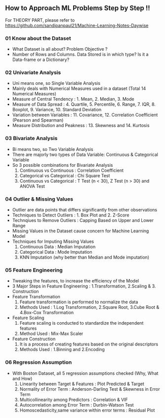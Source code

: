## How to Approach ML Problems Step by Step !! 

For THEORY PART, please refer to https://github.com/sandipanpaul21/Machine-Learning-Notes-Daywise

### 01 Know about the Dataset
* What Dataset is all about? Problem Objective ?
* Number of Rows and Columns. Data Stored is in which type? Is it a Data-frame or a Dictionary?

### 02 Univariate Analysis
* Uni means one, so Single Variable Analysis
* Mainly deals with Numerical Measures used in a dataset (Total 14 Numerical Measures)
* Measure of Central Tendency : 1. Mean, 2. Median, 3. Mode
* Measure of Data Spread : 4. Quartile, 5. Percentile, 6. Range, 7. IQR, 8. Boxplot, 9. Variance, 10. Standard Deviation
* Variation between Variables : 11. Covariance, 12. Correlation Coefficient (Pearson and Spearman)
* Measure Distribution and Peakness : 13. Skewness and 14. Kurtosis

### 03 Bivariate Analysis 
* Bi means two, so Two Variable Analysis
* There are majorly two types of Data Variable: Continuous & Categorical Variable
* So 3 possible combinations for Bivariate Analysis
  1. Continuous vs Continuous : Correlation Coefficient 
  2. Categorical vs Categorical : Chi Square Test
  3. Continuous vs Categorical : T Test (n < 30), Z Test (n > 30) and ANOVA Test

### 04 Outlier & Missing Values 
* Outlier are data points that differs significantly from other observations
* Techniques to Detect Outliers : 1. Box Plot and 2. Z-Score
* Technqiues to Remove Outliers : Capping Based on Upper and Lower Range
* Missing Values in the Dataset cause concern for Machine Learning Model
* Techniques for Imputing Missing Values
  1. Continuous Data : Median Imputation
  2. Categorical Data : Mode Imputation
  3. KNN Imputation (why better than Median and Mode imputation)

### 05 Feature Engineering 
* Tweaking the features, to increase the efficiency of the Model
* 3 Major Steps in Feature Engineering : 1.Transformation, 2.Scaling & 3. Construction
* Feature Transformation
  1. Feature transformation is performed to normalize the data
  2. Methods Used : 1.Log Transformation, 2.Square Root, 3.Cube Root & 4.Box-Cox Transformation
* Feature Scaling
  1. Feature scaling is conducted to standardize the independent features
  2. Method Used : Mix-Max Scaler
* Feature Construction
  1. It is a process of creating features based on the original descriptors
  2. Methods Used : 1.Binning and 2.Encoding

### 06 Regression Assumption
* With Boston Dataset, all 5 regression assumptions checked (Why, What and How)
  1. Linearity between Target & Features : Plot Predicted & Target
  2. Normality of Error Term : Anderson-Darling Test & Skewness in Error Term
  3. Multicollinearity among Predictors : Correlation & VIF
  4. Autocorrelation among Error Term : Durbin-Watson Test
  5. Homoscedasticity,same variance within error terms : Residual Plot
